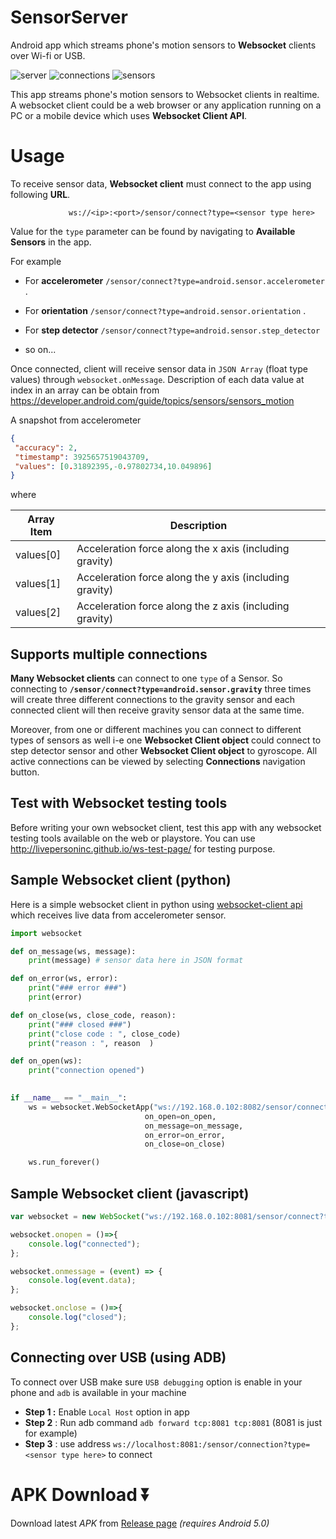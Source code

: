 # SensorServer
Android app which streams phone's motion sensors to **Websocket** clients over Wi-fi or USB.
 

![server](https://user-images.githubusercontent.com/35717992/146649500-f4f1aadf-60e0-4305-81bc-f7db21540bd7.gif)    ![connections](https://user-images.githubusercontent.com/35717992/146649573-9b86ff77-565c-46ef-900b-63350f4eac3b.gif)    ![sensors](https://user-images.githubusercontent.com/35717992/146649578-adb5f0eb-4a7a-462a-9e16-264f4599903f.gif)






 This app streams phone's motion sensors to Websocket clients in realtime. A websocket client could be a web browser or any application running on a PC or a mobile device which uses **Websocket Client API**.  
 
 
 
 
 # Usage
 To receive sensor data, **Websocket client**  must connect to the app using following **URL**.
 
                 ws://<ip>:<port>/sensor/connect?type=<sensor type here> 
 
 
  Value for the `type` parameter can be found by navigating to **Available Sensors** in the app. 
 
 For example
 
 * For **accelerometer** `/sensor/connect?type=android.sensor.accelerometer` .
 
 * For **orientation** `/sensor/connect?type=android.sensor.orientation` .
 
 * For **step detector**  `/sensor/connect?type=android.sensor.step_detector`

 * so on... 
 
 Once connected, client will receive sensor data in `JSON Array` (float type values) through `websocket.onMessage`. Description of each data value at index in an array can be obtain from https://developer.android.com/guide/topics/sensors/sensors_motion
 
 A snapshot from accelerometer 
 
 ```json
{
  "accuracy": 2,
  "timestamp": 3925657519043709,
  "values": [0.31892395,-0.97802734,10.049896]
}
 ```
where

| Array Item  | Description |
| ------------- | ------------- |
| values[0]  | Acceleration force along the x axis (including gravity)  |
| values[1]  | Acceleration force along the y axis (including gravity)  |
| values[2]  | Acceleration force along the z axis (including gravity)  |


## Supports multiple connections

 **Many Websocket clients** can connect to one `type` of a Sensor. So connecting to **`/sensor/connect?type=android.sensor.gravity`** three times will create three different connections to the gravity sensor and each connected client will then receive gravity sensor data at the same time.
 
Moreover, from one or different machines you can connect to different types of sensors as well i-e one **Websocket Client object** could connect to step detector sensor and other **Websocket Client object** to gyroscope. All active connections can be viewed by selecting **Connections** navigation button.
 
## Test with Websocket testing tools 
Before writing your own websocket client, test this app with any websocket testing tools available on the web or playstore. You can use http://livepersoninc.github.io/ws-test-page/ for testing purpose.

## Sample Websocket client (python) 
Here is a simple websocket client in python using [websocket-client api](https://github.com/websocket-client/websocket-client) which receives live data from accelerometer sensor.

```python
import websocket

def on_message(ws, message):
    print(message) # sensor data here in JSON format

def on_error(ws, error):
    print("### error ###")
    print(error)

def on_close(ws, close_code, reason):
    print("### closed ###")
    print("close code : ", close_code)
    print("reason : ", reason  )

def on_open(ws):
    print("connection opened")
    

if __name__ == "__main__":
    ws = websocket.WebSocketApp("ws://192.168.0.102:8082/sensor/connect?type=android.sensor.accelerometer",
                              on_open=on_open,
                              on_message=on_message,
                              on_error=on_error,
                              on_close=on_close)

    ws.run_forever()


```


## Sample Websocket client (javascript)

```javascript
var websocket = new WebSocket("ws://192.168.0.102:8081/sensor/connect?type=android.sensor.accelerometer");

websocket.onopen = ()=>{
	console.log("connected");
};

websocket.onmessage = (event) => {
	console.log(event.data);
};

websocket.onclose = ()=>{
	console.log("closed");
};

```

## Connecting over USB (using ADB)
To connect over USB make sure `USB debugging` option is enable in your phone and `adb` is available in your machine
* **Step 1 :** Enable `Local Host` option in app
* **Step 2** : Run adb command `adb forward tcp:8081 tcp:8081` (8081 is just for example)
* **Step 3** : use address `ws://localhost:8081:/sensor/connection?type=<sensor type here>` to connect 

# APK Download ⏬
Download latest *APK* from [Release page](https://github.com/umer0586/SensorServer/releases) *(requires Android 5.0)* 
